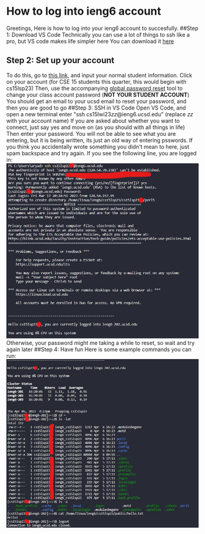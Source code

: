 # How to log into ieng6 account
Greetings,
Here is how to log into your ieng6 account to succesfully.
##Step 1: Download VS Code
Technically you can use a lot of things to ssh like a pro, but VS code makes life simpler here
You can download it [here](https://code.visualstudio.com/download)
## Step 2: Set up your account
To do this, go to [this link](https://sdacs.ucsd.edu/~icc/index.php), and input your normal student information.
Click on your account (for CSE 15 students this quarter, this would begin with cs15lsp23)
Then, use the accompanying [global password reset](https://sdacs.ucsd.edu/~icc/password.php) tool to change your class account password (**NOT YOUR STUDENT ACCOUNT**)
You should get an email to your ucsd email to reset your password, and then you are good to go
##Step 3: SSH in VS Code
Open VS Code, and open a new terminal
enter "ssh cs15lwi23*zz*@ieng6.ucsd.edu" (replace *zz* with your account name)
If you are asked about whether you want to connect, just say yes and move on (as you should with all things in life)
Then enter your password. You will not be able to see what you are entering, but it is being written, its just an old way of entering psswords.
If you think you accidentally wrote something you didn't mean to here, just spam backspace and try again.
If you see the following line, you are logged in:
![Image](/loginSuccess.jpg)
Otherwise, your password might me taking a while to reset, so wait and try again later
##Step 4: Have fun
Here is some example commands you can run:
![Image](/commands.jpg)

